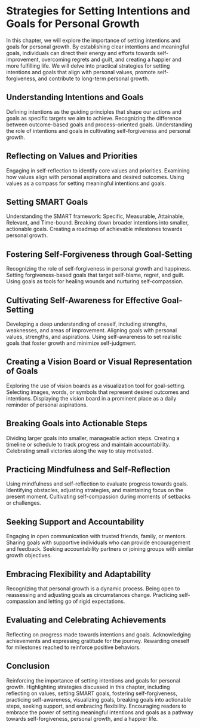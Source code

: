 Strategies for Setting Intentions and Goals for Personal Growth
========================================================================

In this chapter, we will explore the importance of setting intentions and goals for personal growth. By establishing clear intentions and meaningful goals, individuals can direct their energy and efforts towards self-improvement, overcoming regrets and guilt, and creating a happier and more fulfilling life. We will delve into practical strategies for setting intentions and goals that align with personal values, promote self-forgiveness, and contribute to long-term personal growth.

Understanding Intentions and Goals
----------------------------------

Defining intentions as the guiding principles that shape our actions and goals as specific targets we aim to achieve. Recognizing the difference between outcome-based goals and process-oriented goals. Understanding the role of intentions and goals in cultivating self-forgiveness and personal growth.

Reflecting on Values and Priorities
-----------------------------------

Engaging in self-reflection to identify core values and priorities. Examining how values align with personal aspirations and desired outcomes. Using values as a compass for setting meaningful intentions and goals.

Setting SMART Goals
-------------------

Understanding the SMART framework: Specific, Measurable, Attainable, Relevant, and Time-bound. Breaking down broader intentions into smaller, actionable goals. Creating a roadmap of achievable milestones towards personal growth.

Fostering Self-Forgiveness through Goal-Setting
-----------------------------------------------

Recognizing the role of self-forgiveness in personal growth and happiness. Setting forgiveness-based goals that target self-blame, regret, and guilt. Using goals as tools for healing wounds and nurturing self-compassion.

Cultivating Self-Awareness for Effective Goal-Setting
-----------------------------------------------------

Developing a deep understanding of oneself, including strengths, weaknesses, and areas of improvement. Aligning goals with personal values, strengths, and aspirations. Using self-awareness to set realistic goals that foster growth and minimize self-judgment.

Creating a Vision Board or Visual Representation of Goals
---------------------------------------------------------

Exploring the use of vision boards as a visualization tool for goal-setting. Selecting images, words, or symbols that represent desired outcomes and intentions. Displaying the vision board in a prominent place as a daily reminder of personal aspirations.

Breaking Goals into Actionable Steps
------------------------------------

Dividing larger goals into smaller, manageable action steps. Creating a timeline or schedule to track progress and maintain accountability. Celebrating small victories along the way to stay motivated.

Practicing Mindfulness and Self-Reflection
------------------------------------------

Using mindfulness and self-reflection to evaluate progress towards goals. Identifying obstacles, adjusting strategies, and maintaining focus on the present moment. Cultivating self-compassion during moments of setbacks or challenges.

Seeking Support and Accountability
----------------------------------

Engaging in open communication with trusted friends, family, or mentors. Sharing goals with supportive individuals who can provide encouragement and feedback. Seeking accountability partners or joining groups with similar growth objectives.

Embracing Flexibility and Adaptability
--------------------------------------

Recognizing that personal growth is a dynamic process. Being open to reassessing and adjusting goals as circumstances change. Practicing self-compassion and letting go of rigid expectations.

Evaluating and Celebrating Achievements
---------------------------------------

Reflecting on progress made towards intentions and goals. Acknowledging achievements and expressing gratitude for the journey. Rewarding oneself for milestones reached to reinforce positive behaviors.

Conclusion
----------

Reinforcing the importance of setting intentions and goals for personal growth. Highlighting strategies discussed in this chapter, including reflecting on values, setting SMART goals, fostering self-forgiveness, practicing self-awareness, visualizing goals, breaking goals into actionable steps, seeking support, and embracing flexibility. Encouraging readers to embrace the power of setting meaningful intentions and goals as a pathway towards self-forgiveness, personal growth, and a happier life.
